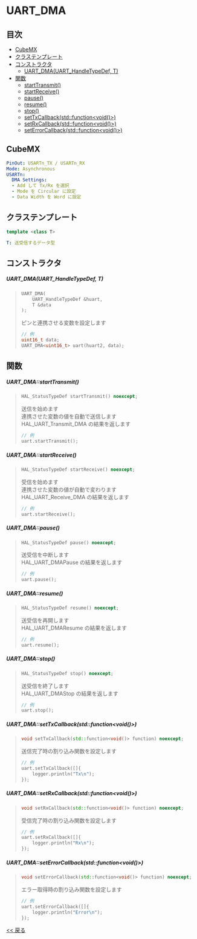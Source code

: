 # UART_DMA

## 目次
- [CubeMX](#cubemx)
- [クラステンプレート](#クラステンプレート)
- [コンストラクタ](#コンストラクタ)
  - [UART_DMA(UART_HandleTypeDef, T)](#uart_dmauart_handletypedef-t)
- [関数](#関数)
  - [startTransmit()](#uart_dmastartreceive)
  - [startReceive()](#uart_dmastartreceive)
  - [pause()](#uart_dmapause)
  - [resume()](#uart_dmaresume)
  - [stop()](#uart_dmastop)
  - [setTxCallback(std::function<void()>)](#uart_dmasettxcallbackstdfunctionvoid)
  - [setRxCallback(std::function<void()>)](#uart_dmasetrxcallbackstdfunctionvoid)
  - [setErrorCallback(std::function<void()>)](#uart_dmaseterrorcallbackstdfunctionvoid)

## CubeMX
```yaml
PinOut: USARTn_TX / USARTn_RX
Mode: Asynchronous
USARTn:
  DMA Settings:
  - Add して Tx/Rx を選択
  - Mode を Circular に設定
  - Data Width を Word に設定
```

## クラステンプレート
```c++
template <class T>
```
```yaml
T: 送受信するデータ型
```

## コンストラクタ
##### UART_DMA(UART_HandleTypeDef, T)
> ```c++
> UART_DMA(
>     UART_HandleTypeDef &huart,
>     T &data
> );
> ```
> ピンと連携させる変数を設定します  
> ```c++
> // 例
> uint16_t data;
> UART_DMA<uint16_t> uart(huart2, data);
> ```

## 関数
##### UART_DMA::startTransmit()
> ```c++
> HAL_StatusTypeDef startTransmit() noexcept;
> ```
> 送信を始めます  
> 連携させた変数の値を自動で送信します  
> HAL_UART_Transmit_DMA の結果を返します  
> ```c++
> // 例
> uart.startTransmit();
> ```

##### UART_DMA::startReceive()
> ```c++
> HAL_StatusTypeDef startReceive() noexcept;
> ```
> 受信を始めます  
> 連携させた変数の値が自動で変わります  
> HAL_UART_Receive_DMA の結果を返します  
> ```c++
> // 例
> uart.startReceive();
> ```

##### UART_DMA::pause()
> ```c++
> HAL_StatusTypeDef pause() noexcept;
> ```
> 送受信を中断します  
> HAL_UART_DMAPause の結果を返します  
> ```c++
> // 例
> uart.pause();
> ```

##### UART_DMA::resume()
> ```c++
> HAL_StatusTypeDef resume() noexcept;
> ```
> 送受信を再開します  
> HAL_UART_DMAResume の結果を返します  
> ```c++
> // 例
> uart.resume();
> ```

##### UART_DMA::stop()
> ```c++
> HAL_StatusTypeDef stop() noexcept;
> ```
> 送受信を終了します  
> HAL_UART_DMAStop の結果を返します  
> ```c++
> // 例
> uart.stop();
> ```

##### UART_DMA::setTxCallback(std::function<void()>)
> ```c++
> void setTxCallback(std::function<void()> function) noexcept;
> ```
> 送信完了時の割り込み関数を設定します  
> ```c++
> // 例
> uart.setTxCallback([]{
>     logger.println("Tx\n");
> });
> ```

##### UART_DMA::setRxCallback(std::function<void()>)
> ```c++
> void setRxCallback(std::function<void()> function) noexcept;
> ```
> 受信完了時の割り込み関数を設定します  
> ```c++
> // 例
> uart.setRxCallback([]{
>     logger.println("Rx\n");
> });
> ```

##### UART_DMA::setErrorCallback(std::function<void()>)
> ```c++
> void setErrorCallback(std::function<void()> function) noexcept;
> ```
> エラー取得時の割り込み関数を設定します  
> ```c++
> // 例
> uart.setErrorCallback([]{
>     logger.println("Error\n");
> });
> ```

[<< 戻る](../INDEX.md)